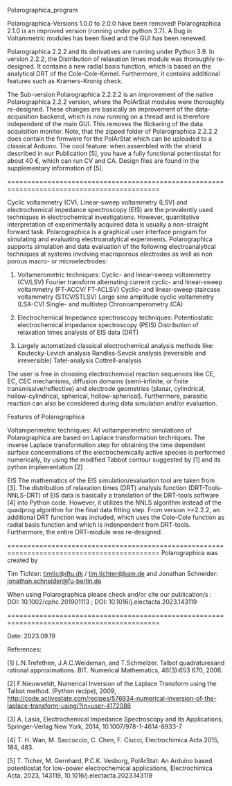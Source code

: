 Polarographica_program

Polarographica-Versions 1.0.0 to 2.0.0 have been removed! Polarographica 2.1.0 is an improved version (running under python 3.7). A Bug in Voltammetric modules has been fixed and the GUI has been renewed. 

Polarographica 2.2.2 and its derivatives are running under Python 3.9. In version 2.2.2, the Distribution of relaxation times module was thoroughly re-designed. It contains a new radial basis function, which is based on the analytical DRT of the Cole-Cole-Kernel. Furthermore, it contains additional features such as Kramers-Kronig check.

The Sub-version Polarographica 2.2.2.2 is an improvement of the native Polarographica 2.2.2 version, where the PolArStat modules were thoroughly re-designed. These changes are basically an improvement of the data-acquisition backend, which is now running on a thread and is therefore independent of the main GUI. This removes the flickering of the data acquisition monitor. Note, that the zipped folder of Polarographica 2.2.2.2 does contain the firmware for the PolArStat which can be uploaded to a classical Arduino. The cool feature: when assembled with the shield described in our Publication [5], you have a fully functional potentiostat for about 40 €, which can run CV and CA. Design files are found in the supplementary information of [5].


============================================================================================

Cyclic voltammetry (CV), Linear-sweep voltammetry (LSV) and electrochemical impedance spectroscopy (EIS) are the prevalently
used techniques in electrochemical investigations. However, quantitative interpretation of experimentally acquired data is usually a non-straight forward task. Polarographica is a graphical user interface program for simulating and evaluating electroanalytical experiments. Polarographica supports simulation and data evaluation of the following electroanalytical techniques at systems involving macroporous electrodes as well as non porous macro- or microelectrodes:

1) Voltamerometric techniques:
Cyclic- and linear-sweep voltammetry (CV/LSV)
Fourier transform alternating current cyclic- and linear-sweep voltammetry (FT-ACCV/ FT-ACLSV)
Cyclic- and linear-sweep staircase voltammetry (STCV/STLSV)
Large sine amplitude cyclic voltammetry (LSA-CV)
Single- and multistep Chronoamperometry (CA)

2) Electrochemical Impedance spectroscopy techniques:
Potentiostatic electrochemical impedance spectroscopy (PEIS)
Distribution of relaxation times analysis of EIS data (DRT)

3) Largely automatized classical electrochemical analysis methods like:
Koutecky-Levich analysis
Randles-Sevcik analysis (reversible and irreversible)
Tafel-analysis
Cottrell-analysis

The user is free in choosing electrochemical reaction sequences like CE, EC, CEC mechanisms, diffusion domains (semi-infinite, or finite transmissive/reflective) and electrode geometries (planar, cylindrical, hollow-cylindrical, spherical, hollow-spherical). Furthermore, parasitic reaction can also be considered during data simulation and/or evaluation.


Features of Polarographica

Voltamperimetric techniques:
All voltamperimetric simulations of Polarographica are based on Laplace transformation techniques. The inverse Laplace transformation step for obtaining the time dependent surface concentrations of the electrochemically active 
species is performed numerically, by using the modified Tabbot contour suggested by [1] and its python implementation [2]

EIS
The mathematics of the EIS simulation/evaluation tool are taken from [3].
The distribution of relaxation times (DRT) analysis function (DRT-Tools-NNLS-DRT) of EIS data is basically a translation of the DRT-tools software [4] into Python code. However, it utilizes the NNLS algorithm instead of the quadprog algorithm for the final data fitting step. From version >=2.2.2, an additional DRT function was included, which uses the Cole-Cole function as radial basis function and which is indenpendent from DRT-tools. Furthermore, the entire DRT-module was re-designed.


============================================================================================
Polarographica was created by 

Tim Tichter:  timtic@dtu.dk / tim.tichter@bam.de
and
Jonathan Schneider: jonathan.schneider@fu-berlin.de

When using Polarographica please check and/or cite our publication/s : DOI: 10.1002/cphc.201901113 ; DOI: 10.1016/j.electacta.2023.143119


============================================================================================

Date:  2023.09.19

References:

[1] L.N.Trefethen, J.A.C.Weideman, and T.Schmelzer. Talbot quadraturesand rational approximations. BIT. Numerical Mathematics, 46(3):653 670, 2006.

[2] F.Nieuwveldt, Numerical Inversion of the Laplace Transform using the Talbot method. (Python recipe), 2009, http://code.activestate.com/recipes/576934-numerical-inversion-of-the-laplace-transform-using/?in=user-4172088

[3] A. Lasia, Electrochemical Impedance Spectroscopy and its Applications, Springer-Verlag New York, 2014, 10.1007/978-1-4614-8933-7

[4] T. H. Wan, M. Saccoccio, C. Chen, F. Ciucci, Electrochimica Acta 2015, 184, 483.

[5] T. Ticher, M. Gernhard, P.C.K. Vesborg, PolArStat: An Arduino based potentiostat for low-power electrochemical applications, Electrochimica Acta, 2023, 143119, 10.1016/j.electacta.2023.143119

